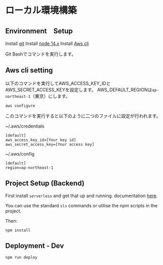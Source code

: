 # ローカル環境構築
## Environment　Setup
Install [git](https://git-scm.com/downloads)
Install [node 14.x](https://nodejs.org/ja/download/releases/)
Install [Aws cli](https://docs.aws.amazon.com/cli/latest/userguide/getting-started-install.html)

Git Bashでコマンドを実行します。

## Aws cli setting
以下のコマンドを実行してAWS_ACCESS_KEY_IDとAWS_SECRET_ACCESS_KEYを設定します。
AWS_DEFAULT_REGIONは`ap-northeast-1`（東京）にします。

```
aws configure
```

このコマンドを実行すると以下のように二つのファイルに設定が行われます。

~/.aws/credentials
```
[default]
aws_access_key_id=[Your key id]
aws_secret_access_key=[Your access key]
```

~/.aws/config
```
[default]
region=ap-northeast-1
```

## Project Setup (Backend)
First install `serverless` and get that up and running. documentation [here](https://serverless.com/framework/docs/providers/aws/guide/quick-start/).

You can use the standard `sls` commands or utilise the npm scripts in the project.

Then:

```
npm install
```

## Deployment - Dev

```
npm run deploy
```
